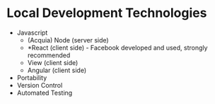 # Local Development Technologies

* Javascript
  * \(Acquia\) Node \(server side\)
  * \*React  \(client side\) - Facebook developed and used, strongly recommended
  * View  \(client side\)
  * Angular \(client side\) 
* Portability
* Version Control 
* Automated Testing



